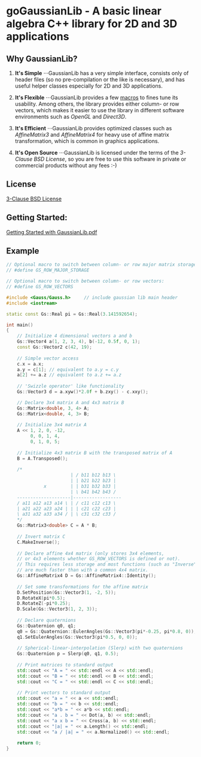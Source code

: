 goGaussianLib - A basic linear algebra C++ library for 2D and 3D applications
===========================================================================

Why GaussianLib?
----------------

1. **It's Simple**
⋅⋅⋅GaussianLib has a very simple interface, consists only of header files (so no pre-compilation or the like is necessary), and has useful helper classes especially for 2D and 3D applications.

2. **It's Flexible**
⋅⋅⋅GaussianLib provides a few <a href="https://github.com/LukasBanana/GaussianLib/blob/master2/include/Gauss/Config.h">macros</a> to fines tune its usability. Among others, the library provides either column- or row vectors, which makes it easier to use the library in different software environments such as *OpenGL* and *Direct3D*.

3. **It's Efficient**
⋅⋅⋅GaussianLib provides optimized classes such as *AffineMatrix3* and *AffineMatrix4* for heavy use of affine matrix transformation, which is common in graphics applications.

4. **It's Open Source**
⋅⋅⋅GaussianLib is licensed under the terms of the *3-Clause BSD License*, so you are free to use this software in private or commercial products without any fees :-)


License
-------

[3-Clause BSD License](https://github.com/LukasBanana/GaussianLib/blob/master/LICENSE.txt)


Getting Started:
----------------

[Getting Started with GaussianLib.pdf](https://github.com/LukasBanana/GaussianLib/blob/master2/docu/GettingStarted/Getting%20Started%20with%20GaussianLib.pdf)


Example
-------

```cpp
// Optional macro to switch between column- or row major matrix storage layout:
// #define GS_ROW_MAJOR_STORAGE

// Optional macro to switch between column- or row vectors:
// #define GS_ROW_VECTORS

#include <Gauss/Gauss.h>     // include gaussian lib main header
#include <iostream>

static const Gs::Real pi = Gs::Real(3.141592654);

int main()
{
    // Initialize 4 dimensional vectors a and b
    Gs::Vector4 a(1, 2, 3, 4), b(-12, 0.5f, 0, 1);
    const Gs::Vector2 c(42, 19);
    
    // Simple vector access
    c.x = a.x;
    a.y = c[1]; // equivalent to a.y = c.y
    a[2] += a.z // equivalent to a.z += a.z
    
    // 'Swizzle operator' like functionality
    Gs::Vector3 d = a.xyw()*2.0f + b.zxy() - c.xxy();

    // Declare 3x4 matrix A and 4x3 matrix B
    Gs::Matrix<double, 3, 4> A;
    Gs::Matrix<double, 4, 3> B;
    
    // Initialize 3x4 matrix A
    A << 1, 2, 0, -12,
         0, 0, 1, 4,
         0, 1, 0, 5;
         
    // Initialize 4x3 matrix B with the transposed matrix of A
    B = A.Transposed();
    
    /*
                        | / b11 b12 b13 \
                        | | b21 b22 b23 |
              x         | | b31 b32 b33 |
                        | \ b41 b42 b43 /
    --------------------|------------------
    / a11 a12 a13 a14 \ | / c11 c12 c13 \
    | a21 a22 a23 a24 | | | c21 c22 c23 |
    \ a31 a32 a33 a34 / | \ c31 c32 c33 /
    */
    Gs::Matrix3<double> C = A * B;
    
    // Invert matrix C
    C.MakeInverse();
    
    // Declare affine 4x4 matrix (only stores 3x4 elements,
    // or 4x3 elements whether GS_ROW_VECTORS is defined or not).
    // This requires less storage and most functions (such as "Inverse")
    // are much faster than with a common 4x4 matrix.
    Gs::AffineMatrix4 D = Gs::AffineMatrix4::Identity();
    
    // Set some transformations for the affine matrix
    D.SetPosition(Gs::Vector3(1, -2, 5));
    D.RotateX(pi*0.5);
    D.RotateZ(-pi*0.25);
    D.Scale(Gs::Vector3(1, 2, 3));
    
    // Declare quaternions
    Gs::Quaternion q0, q1;
    q0 = Gs::Quaternion::EulerAngles(Gs::Vector3(pi*-0.25, pi*0.8, 0));
    q1.SetEulerAngles(Gs::Vector3(pi*0.5, 0, 0));
    
    // Spherical-linear-interpolation (Slerp) with two quaternions
    Gs::Quaternion p = Slerp(q0, q1, 0.5);
    
    // Print matrices to standard output
    std::cout << "A = " << std::endl << A << std::endl;
    std::cout << "B = " << std::endl << B << std::endl;
    std::cout << "C = " << std::endl << C << std::endl;
    
    // Print vectors to standard output
    std::cout << "a = " << a << std::endl;
    std::cout << "b = " << b << std::endl;
    std::cout << "a*b = " << a*b << std::endl;
    std::cout << "a . b = " << Dot(a, b) << std::endl;
    std::cout << "a x b = " << Cross(a, b) << std::endl;
    std::cout << "|a| = " << a.Length() << std::endl;
    std::cout << "a / |a| = " << a.Normalized() << std::endl;
    
    return 0;
}
```


